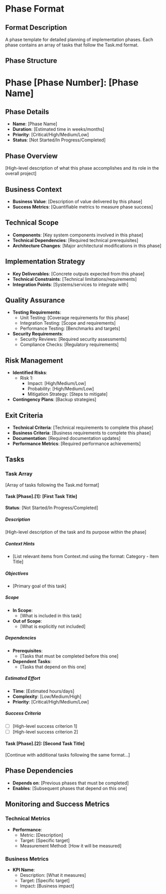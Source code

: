 # Phase Format

## Format Description
A phase template for detailed planning of implementation phases. Each phase contains an array of tasks that follow the Task.md format.

## Phase Structure

# Phase [Phase Number]: [Phase Name]

## Phase Details
- **Name**: [Phase Name]
- **Duration**: [Estimated time in weeks/months]
- **Priority**: [Critical/High/Medium/Low]
- **Status**: [Not Started/In Progress/Completed]

## Phase Overview
[High-level description of what this phase accomplishes and its role in the overall project]

## Business Context
- **Business Value**: [Description of value delivered by this phase]
- **Success Metrics**: [Quantifiable metrics to measure phase success]

## Technical Scope
- **Components**: [Key system components involved in this phase]
- **Technical Dependencies**: [Required technical prerequisites]
- **Architecture Changes**: [Major architectural modifications in this phase]

## Implementation Strategy
- **Key Deliverables**: [Concrete outputs expected from this phase]
- **Technical Constraints**: [Technical limitations/requirements]
- **Integration Points**: [Systems/services to integrate with]

## Quality Assurance
- **Testing Requirements**:
  - Unit Testing: [Coverage requirements for this phase]
  - Integration Testing: [Scope and requirements]
  - Performance Testing: [Benchmarks and targets]
- **Security Requirements**:
  - Security Reviews: [Required security assessments]
  - Compliance Checks: [Regulatory requirements]

## Risk Management
- **Identified Risks**:
  - Risk 1:
    - Impact: [High/Medium/Low]
    - Probability: [High/Medium/Low]
    - Mitigation Strategy: [Steps to mitigate]
- **Contingency Plans**: [Backup strategies]

## Exit Criteria
- **Technical Criteria**: [Technical requirements to complete this phase]
- **Business Criteria**: [Business requirements to complete this phase]
- **Documentation**: [Required documentation updates]
- **Performance Metrics**: [Required performance achievements]

## Tasks

### Task Array
[Array of tasks following the Task.md format]

#### Task [Phase].[1]: [First Task Title]
**Status**: [Not Started/In Progress/Completed]

##### Description
[High-level description of the task and its purpose within the phase]

##### Context Hints
- [List relevant items from Context.md using the format: Category - Item Title]

##### Objectives
- [Primary goal of this task]

##### Scope
- **In Scope**:
  - [What is included in this task]
- **Out of Scope**:
  - [What is explicitly not included]

##### Dependencies
- **Prerequisites**:
  - [Tasks that must be completed before this one]
- **Dependent Tasks**:
  - [Tasks that depend on this one]

##### Estimated Effort
- **Time**: [Estimated hours/days]
- **Complexity**: [Low/Medium/High]
- **Priority**: [Critical/High/Medium/Low]

##### Success Criteria
- [ ] [High-level success criterion 1]
- [ ] [High-level success criterion 2]

#### Task [Phase].[2]: [Second Task Title]
[Continue with additional tasks following the same format...]

## Phase Dependencies
- **Depends on**: [Previous phases that must be completed]
- **Enables**: [Subsequent phases that depend on this one]

## Monitoring and Success Metrics

### Technical Metrics
- **Performance**:
  - Metric: [Description]
  - Target: [Specific target]
  - Measurement Method: [How it will be measured]

### Business Metrics
- **KPI Name**:
  - Description: [What it measures]
  - Target: [Specific target]
  - Impact: [Business impact]